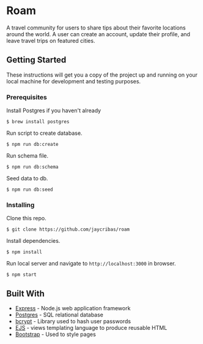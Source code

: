 # Roam

A travel community for users to share tips about their favorite locations around the world. A user can create an account, update their profile, and leave travel trips on featured cities.

## Getting Started

These instructions will get you a copy of the project up and running on your local machine for development and testing purposes.

### Prerequisites

Install Postgres if you haven't already
```
$ brew install postgres
```

Run script to create database.
```
$ npm run db:create
```

Run schema file.
```
$ npm run db:schema
```

Seed data to db.
```
$ npm run db:seed
```

### Installing

Clone this repo.
```
$ git clone https://github.com/jaycribas/roam
```

Install dependencies.
```
$ npm install
```

Run local server and navigate to `http://localhost:3000` in browser.
```
$ npm start
```

## Built With

* [Express](https://expressjs.com/) - Node.js web application framework
* [Postgres](https://www.postgresql.org/) - SQL relational database
* [bcrypt](https://github.com/kelektiv/node.bcrypt.js) - Library used to hash user passwords
* [EJS](http://ejs.co/) - views templating language to produce reusable HTML
* [Bootstrap](https://getbootstrap.com/) - Used to style pages
